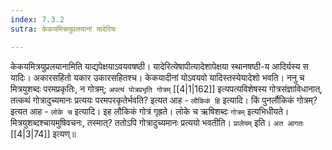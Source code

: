 ```yaml
---
index: 7.3.2
sutra: केकयमित्त्रयुप्रलयानां यादेरियः

---
```

   केकयमित्रयुप्रलयानामिति याद्यपेक्षयाऽवयवषष्ठी। यादेरित्येषापीत्यादेशापेक्षया स्थानषष्ठी-य आदिर्यस्य स यादिः। अकारसहितो यकार उकारसहितश्च। केकयादीनां योऽवयवो यादिस्तस्येयादेशो भवति। ननु च मित्रयुशब्दः परमप्रकृतिः, न गोत्रम्; `अपत्यं पोत्रप्रभृति गोत्रम्`  [[4|1|162]]  इत्यपत्यविशेषस्य गोत्रसंज्ञाविधानात्, तत्कथं गोत्रादुच्यमानः प्रत्ययः परमपरकृतेर्भवति? इत्यत आह - `लौकिकं हि` इत्यादि। किं पुनर्लौकिकं गोत्रम्? इत्यत आह - `लोके च` इत्यादि। इह लौकिकं गोत्रं गृह्रते। लोके च ऋषिशब्दः `गोत्रम्` इत्यभिधीयते। मित्रयुशब्दश्चायमुषिवचनः, तस्मात्? ततोऽपि गोत्रादुच्यमानः प्रत्ययो भवतीति। `प्रालेयम्` इति। `अत आगतः`  [[4|3|74]]  इत्यण्॥